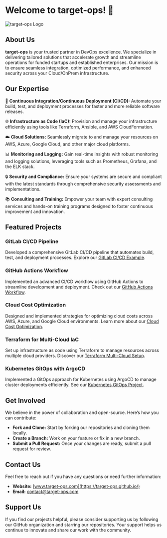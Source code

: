 # Welcome to target-ops! 🎯

![target-ops Logo](https://avatars.githubusercontent.com/u/171186748?s=200&v=4) <!-- Replace with your actual logo URL -->

## About Us

**target-ops** is your trusted partner in DevOps excellence. We specialize in delivering tailored solutions that accelerate growth and streamline operations for funded startups and established enterprises. Our mission is to ensure seamless integration, optimized performance, and enhanced security across your Cloud/OnPrem infrastructure.

## Our Expertise

🔧 **Continuous Integration/Continuous Deployment (CI/CD):** Automate your build, test, and deployment processes for faster and more reliable software releases.

🌐 **Infrastructure as Code (IaC):** Provision and manage your infrastructure efficiently using tools like Terraform, Ansible, and AWS CloudFormation.

☁️ **Cloud Solutions:** Seamlessly migrate to and manage your resources on AWS, Azure, Google Cloud, and other major cloud platforms.

📊 **Monitoring and Logging:** Gain real-time insights with robust monitoring and logging solutions, leveraging tools such as Prometheus, Grafana, and the ELK stack.

🔒 **Security and Compliance:** Ensure your systems are secure and compliant with the latest standards through comprehensive security assessments and implementations.

📚 **Consulting and Training:** Empower your team with expert consulting services and hands-on training programs designed to foster continuous improvement and innovation.

## Featured Projects

### GitLab CI/CD Pipeline

Developed a comprehensive GitLab CI/CD pipeline that automates build, test, and deployment processes. 
Explore our [GitLab CI/CD Example](https://github.com/target-ops/gitlab-ci-cd-pipeline).

### GitHub Actions Workflow

Implemented an advanced CI/CD workflow using GitHub Actions to streamline development and deployment. 
Check out our [GitHub Actions Workflow](https://github.com/target-ops/github-actions-workflow).

### Cloud Cost Optimization

Designed and implemented strategies for optimizing cloud costs across AWS, Azure, and Google Cloud environments. 
Learn more about our [Cloud Cost Optimization](https://github.com/target-ops/cloud-cost-optimization).

### Terraform for Multi-Cloud IaC

Set up infrastructure as code using Terraform to manage resources across multiple cloud providers. Discover our [Terraform Multi-Cloud Setup](https://github.com/target-ops/terraform-multi-cloud).

### Kubernetes GitOps with ArgoCD

Implemented a GitOps approach for Kubernetes using ArgoCD to manage cluster deployments efficiently. See our [Kubernetes GitOps Project](https://github.com/target-ops/kubernetes-gitops-argocd).

## Get Involved

We believe in the power of collaboration and open-source. Here’s how you can contribute:

- **Fork and Clone:** Start by forking our repositories and cloning them locally.
- **Create a Branch:** Work on your feature or fix in a new branch.
- **Submit a Pull Request:** Once your changes are ready, submit a pull request for review.

## Contact Us

Feel free to reach out if you have any questions or need further information:

- **Website:** [www.target-ops.com](https://target-ops.github.io/)
- **Email:** contact@target-ops.com

## Support Us

If you find our projects helpful, please consider supporting us by following our GitHub organization and starring our repositories. Your support helps us continue to innovate and share our work with the community.
